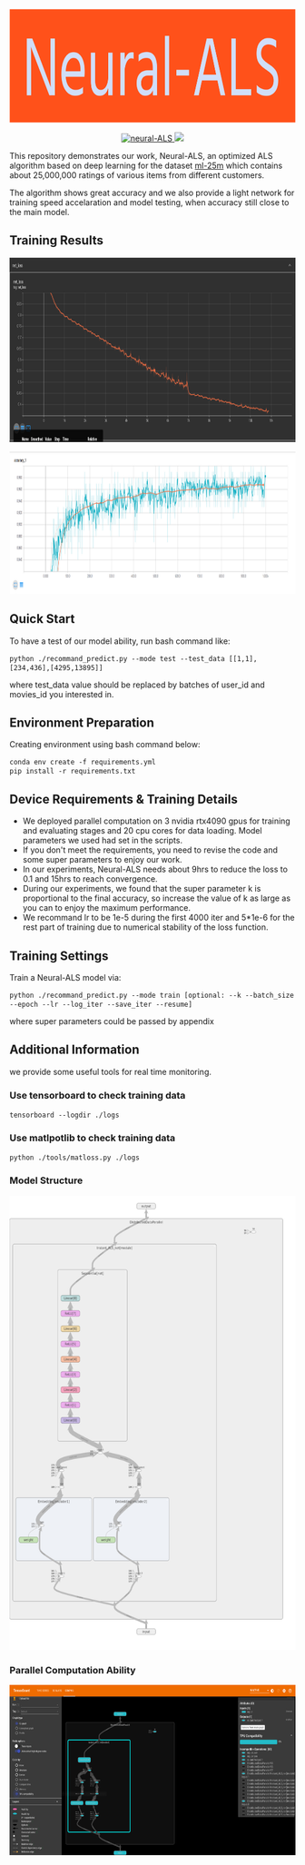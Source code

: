 <p align="center">
    <img src="./train_results/logo.png" width=800 height=200>
</p>
    
<p align="center">
    <a href="https://github.com/Qyy2737242319/xjtuse-intern-portrait/edit/main/rating_evaluate">
      <img src="https://img.shields.io/badge/Neural--ALS-1.0.0-brightgreen" alt="neural-ALS">
    </a>
    <a href="#">
        <img src="https://img.shields.io/github/license/huccct/vue-admin">
    </a>
</p>

This repository demonstrates our work, Neural-ALS, an optimized ALS algorithm based on deep learning for the dataset [ml-25m](https://grouplens.org/datasets/movielens/25m/) which contains about 25,000,000 ratings of various items from different customers.

The algorithm shows great accuracy and we also provide a light network for training speed accelaration and model testing, when accuracy still close to the main model.


## Training Results

<img src="./train_results/net_loss.png" width=auto height=325> </img>

<img src="./train_results/accuracy.png" width=auto height=250> </img>

## Quick Start

To have a test of our model ability, run bash command like:
```
python ./recommand_predict.py --mode test --test_data [[1,1],[234,436],[4295,13895]]
```
where test_data value should be replaced by batches of user_id and movies_id you interested in.


## Environment Preparation

Creating environment using bash command below:

```
conda env create -f requirements.yml
pip install -r requirements.txt
```

## Device Requirements & Training Details

* We deployed parallel computation on 3 nvidia rtx4090 gpus for training and evaluating stages and 20 cpu cores for data loading. Model parameters we used had set in the scripts.
* If you don't meet the requirements, you need to revise the code and some super parameters to enjoy our work.
* In our experiments, Neural-ALS needs about 9hrs to reduce the loss to 0.1 and 15hrs to reach convergence.
* During our experiments, we found that the super parameter k is proportional to the final accuracy, so increase the value of k as large as you can to enjoy the maximum performance.
* We recommand lr to be 1e-5 during the first 4000 iter and 5*1e-6 for the rest part of training due to numerical stability of the loss function.

## Training Settings

Train a Neural-ALS model via:

```
python ./recommand_predict.py --mode train [optional: --k --batch_size --epoch --lr --log_iter --save_iter --resume]
```
where super parameters could be passed by appendix 

## Additional Information
we provide some useful tools for real time monitoring.

### Use tensorboard to check training data

```
tensorboard --logdir ./logs
```
### Use matlpotlib to check training data

```
python ./tools/matloss.py ./logs
```

### Model Structure

<img src="./train_results/model_structure.png" width=auto height=800> </img>

### Parallel Computation Ability

<img src="./train_results/tpu_capability.png" width=auto height=300> </img>
